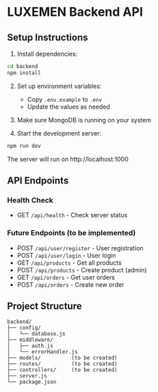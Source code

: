 
# LUXEMEN Backend API

## Setup Instructions

1. Install dependencies:
```bash
cd backend
npm install
```

2. Set up environment variables:
   - Copy `.env.example` to `.env`
   - Update the values as needed

3. Make sure MongoDB is running on your system

4. Start the development server:
```bash
npm run dev
```

The server will run on http://localhost:1000

## API Endpoints

### Health Check
- GET `/api/health` - Check server status

### Future Endpoints (to be implemented)
- POST `/api/user/register` - User registration
- POST `/api/user/login` - User login
- GET `/api/products` - Get all products
- POST `/api/products` - Create product (admin)
- GET `/api/orders` - Get user orders
- POST `/api/orders` - Create new order

## Project Structure
```
backend/
├── config/
│   └── database.js
├── middleware/
│   ├── auth.js
│   └── errorHandler.js
├── models/          (to be created)
├── routes/          (to be created)
├── controllers/     (to be created)
├── server.js
└── package.json
```
